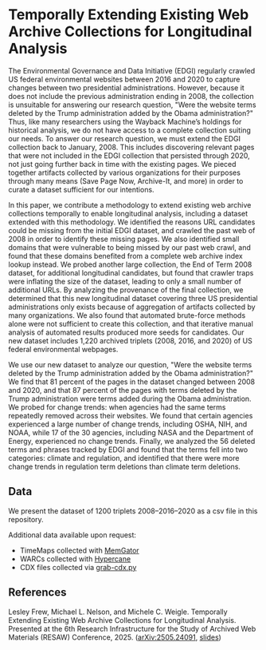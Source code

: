 # Temporally Extending Existing Web Archive Collections for Longitudinal Analysis

The Environmental Governance and Data Initiative (EDGI) regularly crawled US federal environmental websites between 2016 and 2020 to capture changes between two presidential administrations. However, because it does not include the previous administration ending in 2008, the collection is unsuitable for answering our research question, "Were the website terms deleted by the Trump administration added by the Obama administration?" Thus, like many researchers using the Wayback Machine’s holdings for historical analysis, we do not have access to a complete collection suiting our needs. To answer our research question, we must extend the EDGI collection back to January, 2008. This includes discovering relevant pages that were not included in the EDGI collection that persisted through 2020, not just going further back in time with the existing pages. We pieced together artifacts collected by various organizations for their purposes through many means (Save Page Now, Archive-It, and more) in order to curate a dataset sufficient for our intentions.

In this paper, we contribute a methodology to extend existing web archive collections temporally to enable longitudinal analysis, including a dataset extended with this methodology. We identified the reasons URL candidates could be missing from the initial EDGI dataset, and crawled the past web of 2008 in order to identify these missing pages. We also identified small domains that were vulnerable to being missed by our past web crawl, and found that these domains benefited from a complete web archive index lookup instead. We probed another large collection, the End of Term 2008 dataset, for additional longitudinal candidates, but found that crawler traps were inflating the size of the dataset, leading to only a small number of additional URLs. By analyzing the provenance of the final collection, we determined that this new longitudinal dataset covering three US presidential administrations only exists because of aggregation of artifacts collected by many organizations. We also found that automated brute-force methods alone were not sufficient to create this collection, and that iterative manual analysis of automated results produced more seeds for candidates. Our new dataset includes 1,220 archived triplets (2008, 2016, and 2020) of US federal environmental webpages.

We use our new dataset to analyze our question, "Were the website terms deleted by the Trump administration added by the Obama administration?" We find that 81 percent of the pages in the dataset changed between 2008 and 2020, and that 87 percent of the pages with terms deleted by the Trump administration were terms added during the Obama administration. We probed for change trends: when agencies had the same terms repeatedly removed across their websites. We found that certain agencies experienced a large number of change trends, including OSHA, NIH, and NOAA, while 17 of the 30 agencies, including NASA and the Department of Energy, experienced no change trends. Finally, we analyzed the 56 deleted terms and phrases tracked by EDGI and found that the terms fell into two categories: climate and regulation, and identified that there were more change trends in regulation term deletions than climate term deletions.

## Data

We present the dataset of 1200 triplets 2008–2016–2020 as a csv file in this repository.

Additional data available upon request:
* TimeMaps collected with [MemGator](https://github.com/oduwsdl/MemGator)
* WARCs collected with [Hypercane](https://github.com/oduwsdl/hypercane)
* CDX files collected via [grab-cdx.py](https://gist.github.com/lesleyodu/e5efc43646df58db1a93c0ddbe7f8d8f)


## References

Lesley Frew, Michael L. Nelson, and Michele C. Weigle. Temporally Extending Existing Web Archive Collections for Longitudinal Analysis. Presented at the 6th Research Infrastructure for the Study of Archived Web Materials (RESAW) Conference, 2025. ([arXiv:2505.24091](https://arxiv.org/abs/2505.24091), [slides](https://docs.google.com/presentation/d/16h76RtmIxyezdM_wDxYahnzqCIRnHEnnN9qRxoA-SJk/edit?usp=sharing))
